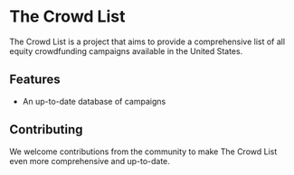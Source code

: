 # The Crowd List

The Crowd List is a project that aims to provide a comprehensive list of all equity crowdfunding campaigns available in the United States.

## Features

- An up-to-date database of campaigns

## Contributing

We welcome contributions from the community to make The Crowd List even more comprehensive and up-to-date. 

